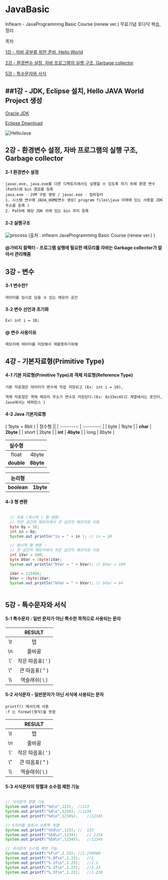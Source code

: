 # JavaBasic
Inflearn - JavaProgramming Basic Course (renew ver.) 무료기념 호다닥 복습,정리

목차 

[1강 - 자바 공부를 위한 준비, Hello World](#1강---jdk-eclipse-설치,-hello-java-world-project-생성)

[2강 - 환경변수 설정, 자바 프로그램의 실행 구조, Garbage collector](#2강---환경변수-설정-자바-프로그램의-실행-구조-garbage-collector)

[5강 - 특수문자와 서식](#5강---특수문자와-서식)

##1강 - JDK, Eclipse 설치, Hello JAVA World Project 생성
-----------------

[Oracle JDK](https://www.oracle.com/java/technologies/javase-jdk8-downloads.html)

[Eclipse Download](https://www.eclipse.org/downloads/packages/)</br>

![HelloJava](https://user-images.githubusercontent.com/22463540/75841901-3a5fca80-5e12-11ea-9515-038bfe8172bb.png)

2강 - 환경변수 설정, 자바 프로그램의 실행 구조, Garbage collector
------------------

#### 2-1 환경변수 설정 
`````````````````````
javac.exe, java.exe를 다른 디렉토리에서도 실행할 수 있도록 하기 위해 환경 변수(Path)에 bin 경로를 등록
java.exe - JVM 구동 명령 / javac.exe - 컴파일러
1. 시스템 변수에 JAVA_HOME변수 생성( program files\java 아래에 있는 사용할 JDK 주소를 등록 )
2. Path에 해당 JDK 아래 있는 bin 까지 등록
`````````````````````

#### 2-2 실행구조 

![process](https://user-images.githubusercontent.com/22463540/75843331-3e8de700-5e16-11ea-945d-4e24cd8b9971.png)
(출처 : inflearn JavaProgramming Basic Course (renew ver.) )

#### @가비지 컬렉터 - 프로그램 실행에 필요한 메모리를 자바는 Garbage collector가 알아서 관리해줌

3강 - 변수 
------------------

#### 3-1 변수란?
``````````````````
데이터를 임시로 담을 수 있는 메모리 공간
``````````````````
#### 3-2 변수 선언과 초기화 
``````````````````
Ex) int i = 10; 
``````````````````
#### @ 변수 사용이유
``````````````````
메모리에 데이터를 저장해서 재활용하기위해
``````````````````

4강 - 기본자료형(Primitive Type)
------------------

#### 4-1 기본 자료형(Primitive Type)과 객체 자료형(Reference Type)
``````````````````
기본 자료형은 데이터가 변수에 직접 저장되고 (Ex: int i = 10), 

객체 자료형은 객체 메모리 주소가 변수로 저장된다.(Ex: 0x33ec45(C 계열에서는 포인터, Java에서는 레퍼런스 )
``````````````````

#### 4-2 Java 기본자료형
( 1byte = 8bit )
| 정수형  ||
| :--------: | :--------: |
| byte | 1byte |
| **char** | **2byte** |
| short | 2byte |
| **int** | **4byte** |
| long | 8byte |

| 실수형    ||
| :--------: | :--------: |
| float | 4byte |
| **double** | **8byte** |

| 논리형   ||
| :--------: | :--------: |
| **boolean** | **1byte** |

#### 4-3 형 변환

```java
  
  // 자동 (묵시적 ) 형 변환:
  // 작은 공간의 메모리에서 큰 공간의 메모리로 이동
  byte by = 10;
  int in = by;
  System.out.println("in = " + in ); // in = 10

  // 명시적 형 변환 : 
  // 큰 공간의 메모리에서 작은 공간의 메모리로 이동
  int iVar = 100;
  byte bVar = (byte)iVar;
  System.out.println("bVar = " + bVar); // bVar = 100

  iVar = 123456;
  bVar = (byte)iVar;
  System.out.println("bVar = " + bVar); // bVar = 64
  
```  

5강 - 특수문자와 서식
------------------

#### 5-1 특수문자 : 일반 문자가 아닌 특수한 목적으로 사용되는 문자
|  | RESULT |
| :---: | :---: |
| \\t | 탭 |
| \\n | 줄바꿈 |
| \\' | 작은 따옴표( ' ) |
| \\" | 큰 따옴표( " ) |
| \\\ | 역슬래쉬( \\ ) |

#### 5-2 서식문자 - 일반문자가 아닌 서식에 사용되는 문자

```````
printf() 메서드에 사용
:f 는 format(형식)을 뜻함
```````

|  | RESULT |
| :---: | :---: |
| \\t | 탭 |
| \\n | 줄바꿈 |
| \\' | 작은 따옴표( ' ) |
| \\" | 큰 따옴표( " ) |
| \\\ | 역슬래쉬( \\ ) |

#### 5-3 서식문자의 정렬과 소수점 제한 기능
```````````java

// 서식문자 정렬 기능
System.out.printf("%d\n",123);	//123
System.out.printf("%d\n",1234);	//1234
System.out.printf("%d\n",12345);	//12345

// 5자리를 맞춰서 오른쪽 정렬
System.out.printf("%5d\n",123);	//  123
System.out.printf("%5d\n",1234);	// 1234
System.out.printf("%5d\n",12345);	//12345

// 서식문자 소수점 제한 기능
System.out.printf("%f\n",1.23);	//1.230000
System.out.printf("%.0f\n",1.23);	//1
System.out.printf("%.1f\n",1.23);	//1.2
System.out.printf("%.2f\n",1.23);	//1.23
System.out.printf("%.3f\n",1.23);	//1.230

```````````
